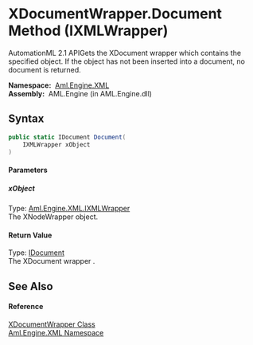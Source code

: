 XDocumentWrapper.Document Method (IXMLWrapper)
==============================================
AutomationML 2.1 APIGets the XDocument wrapper which contains the specified object. If the object has not been inserted into a document, no document is returned.

  **Namespace:**  [Aml.Engine.XML][1]  
  **Assembly:**  AML.Engine (in AML.Engine.dll)

Syntax
------

```csharp
public static IDocument Document(
	IXMLWrapper xObject
)
```

#### Parameters

##### *xObject*
Type: [Aml.Engine.XML.IXMLWrapper][2]  
The XNodeWrapper object.

#### Return Value
Type: [IDocument][3]  
The XDocument wrapper .

See Also
--------

#### Reference
[XDocumentWrapper Class][4]  
[Aml.Engine.XML Namespace][1]  

[1]: ../README.md
[2]: ../IXMLWrapper/README.md
[3]: ../IDocument/README.md
[4]: README.md
[5]: https://www.automationml.org
[6]: ../../icons/logoShade.png